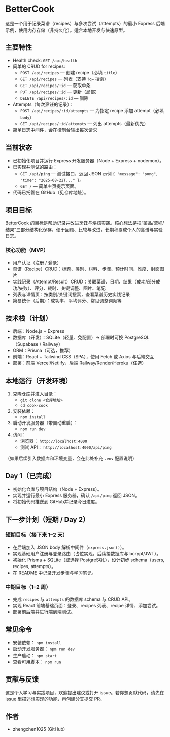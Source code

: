 # BetterCook

这是一个用于记录菜谱（recipes）与多次尝试（attempts）的最小 Express 后端示例，使用内存存储（非持久化）。适合本地开发与快速原型。

## 主要特性

- Health check: `GET /api/health`
- 简单的 CRUD for recipes:
  - `POST /api/recipes` — 创建 recipe（必填 `title`）
  - `GET /api/recipes` — 列表（支持 `?q=` 搜索）
  - `GET /api/recipes/:id` — 获取单条
  - `PUT /api/recipes/:id` — 更新（局部）
  - `DELETE /api/recipes/:id` — 删除
- Attempts（每次烹饪的记录）：
  - `POST /api/recipes/:id/attempts` — 为指定 recipe 添加 attempt（必填 `body`）
  - `GET /api/recipes/:id/attempts` — 列出 attempts（最新优先）
- 简单日志中间件，会在控制台输出每次请求

## 当前状态
- 已初始化项目并运行 Express 开发服务器（Node + Express + nodemon）。
- 已实现并测试的路由：
  - `GET /api/ping` — 测试接口，返回 JSON 示例 `{ "message": "pong", "time": "2025-08-22T..." }`。
  - `GET /` — 简单主页提示页面。
- 代码已托管在 GitHub（见仓库地址）。

## 项目目标
BetterCook 的目标是帮助记录并改进烹饪与烘焙实践。核心想法是把“菜品/流程/结果”三部分结构化保存，便于回顾、比较与改进，长期积累成个人的食谱与实验日志。

### 核心功能（MVP）
- 用户认证（注册 / 登录）
- 菜谱（Recipe）CRUD：标题、类别、材料、步骤、预计时间、难度、封面图片
- 实践记录（Attempt/Result）CRUD：关联菜谱、日期、结果（成功/部分成功/失败）、评分、耗时、关键调整、图片、笔记
- 列表与详情页：按类别/关键词搜索，查看菜谱历史实践记录
- 简易统计（后期）：成功率、平均评分、常见调整词频等

## 技术栈（计划）
- 后端：Node.js + Express  
- 数据库（开发）：SQLite（轻量、免配置）→ 部署时可换 PostgreSQL（Supabase / Railway）  
- ORM：Prisma（可选，推荐）  
- 前端：React + Tailwind CSS（SPA），使用 Fetch 或 Axios 与后端交互  
- 部署：前端 Vercel/Netlify，后端 Railway/Render/Heroku（任选）

## 本地运行（开发环境）
1. 克隆仓库并进入目录：  
   - `git clone <仓库地址>`  
   - `cd cook-cook`
2. 安装依赖：  
   - `npm install`
3. 启动开发服务器（带自动重启）：  
   - `npm run dev`
4. 访问：  
   - 浏览器： `http://localhost:4000`  
   - 测试 API： `http://localhost:4000/api/ping`

（如果后续引入数据库和环境变量，会在此处补充 `.env` 配置说明）

## Day 1（已完成）
- 初始化仓库与项目结构（Node + Express）。
- 实现并运行最小 Express 服务器，确认 `/api/ping` 返回 JSON。
- 将初始代码推送到 GitHub并记录今日进度。

## 下一步计划（短期 / Day 2）
### 短期目标（接下来 1–2 天）
- 在后端加入 JSON body 解析中间件（`express.json()`）。  
- 实现基础用户注册与登录路由（占位实现，后续接数据库与 bcrypt/JWT）。  
- 初始化 Prisma + SQLite（或选择 PostgreSQL），设计初步 schema（users, recipes, attempts）。  
- 在 README 中记录开发步骤与学习笔记。

### 中期目标（1–2 周）
- 完成 `recipes` 与 `attempts` 的数据库 schema 与 CRUD API。  
- 实现 React 前端基础页面：登录、recipes 列表、recipe 详情、添加尝试。  
- 部署前后端并进行端到端测试。

## 常见命令
- 安装依赖： `npm install`  
- 启动开发服务器： `npm run dev`  
- 生产启动： `npm start`  
- 查看可用脚本： `npm run`

## 贡献与反馈
这是个人学习与实践项目，欢迎提出建议或打开 issue。若你想贡献代码，请先在 issue 里描述想实现的功能，再创建分支提交 PR。

## 作者
- zhengchen1025 (GitHub)